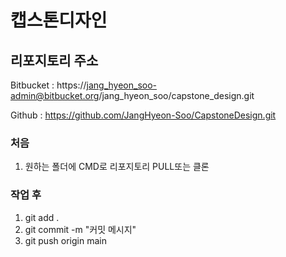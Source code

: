 # 캡스톤디자인

## 리포지토리 주소
Bitbucket : https://jang_hyeon_soo-admin@bitbucket.org/jang_hyeon_soo/capstone_design.git

Github : https://github.com/JangHyeon-Soo/CapstoneDesign.git

### 처음
1. 원하는 폴더에 CMD로 리포지토리 PULL또는 클론


### 작업 후
1. git add .
2. git commit -m "커밋 메시지"
3. git push origin main 

